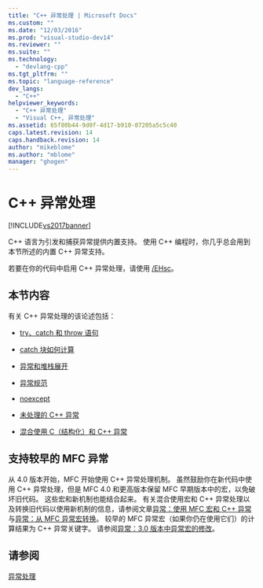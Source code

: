 ```yaml
---
title: "C++ 异常处理 | Microsoft Docs"
ms.custom: ""
ms.date: "12/03/2016"
ms.prod: "visual-studio-dev14"
ms.reviewer: ""
ms.suite: ""
ms.technology: 
  - "devlang-cpp"
ms.tgt_pltfrm: ""
ms.topic: "language-reference"
dev_langs: 
  - "C++"
helpviewer_keywords: 
  - "C++ 异常处理"
  - "Visual C++, 异常处理"
ms.assetid: 65f80b44-9d0f-4d17-b910-07205a5c5c40
caps.latest.revision: 14
caps.handback.revision: 14
author: "mikeblome"
ms.author: "mblome"
manager: "ghogen"
---
```

# C++ 异常处理
[!INCLUDE[vs2017banner](../assembler/inline/includes/vs2017banner.md)]

C\+\+ 语言为引发和捕获异常提供内置支持。  使用 C\+\+ 编程时，你几乎总会用到本节所述的内置 C\+\+ 异常支持。  
  
 若要在你的代码中启用 C\+\+ 异常处理，请使用 [\/EHsc](../build/reference/eh-exception-handling-model.md)。  
  
## 本节内容  
 有关 C\+\+ 异常处理的该论述包括：  
  
-   [try、catch 和 throw 语句](../cpp/try-throw-and-catch-statements-cpp.md)  
  
-   [catch 块如何计算](../cpp/how-catch-blocks-are-evaluated-cpp.md)  
  
-   [异常和堆栈展开](../cpp/exceptions-and-stack-unwinding-in-cpp.md)  
  
-   [异常规范](../cpp/exception-specifications-throw-cpp.md)  
  
-   [noexcept](../cpp/noexcept-cpp.md)  
  
-   [未处理的 C\+\+ 异常](../cpp/unhandled-cpp-exceptions.md)  
  
-   [混合使用 C（结构化）和 C\+\+ 异常](../cpp/mixing-c-structured-and-cpp-exceptions.md)  
  
## 支持较早的 MFC 异常  
 从 4.0 版本开始，MFC 开始使用 C\+\+ 异常处理机制。  虽然鼓励你在新代码中使用 C\+\+ 异常处理，但是 MFC 4.0 和更高版本保留 MFC 早期版本中的宏，以免破坏旧代码。  这些宏和新机制也能结合起来。  有关混合使用宏和 C\+\+ 异常处理以及转换旧代码以使用新机制的信息，请参阅文章[异常：使用 MFC 宏和 C\+\+ 异常](../mfc/exceptions-using-mfc-macros-and-cpp-exceptions.md)与[异常：从 MFC 异常宏转换](../mfc/exceptions-converting-from-mfc-exception-macros.md)。  较早的 MFC 异常宏（如果你仍在使用它们）的计算结果为 C\+\+ 异常关键字。  请参阅[异常：3.0 版本中异常宏的修改](../mfc/exceptions-changes-to-exception-macros-in-version-3-0.md)。  
  
## 请参阅  
 [异常处理](../cpp/exception-handling-in-visual-cpp.md)